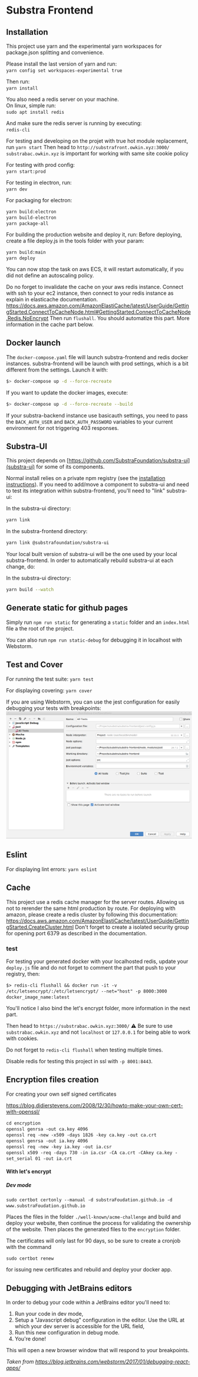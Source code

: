 # Substra Frontend

## Installation

This project use yarn and the experimental yarn workspaces for package.json splitting and convenience.

Please install the last version of yarn and run:<br/>
`yarn config set workspaces-experimental true`

Then run:<br/>
`yarn install`

You also need a redis server on your machine.<br/>
On linux, simple run:<br/>
`sudo apt install redis`

And make sure the redis server is running by executing:<br/>
`redis-cli`


For testing and developing on the projet with true hot module replacement, run
`yarn start`
Then head to `http://substrafront.owkin.xyz:3000/` `substrabac.owkin.xyz` is important for working with same site cookie policy

For testing with prod config:<br/>
`yarn start:prod`

For testing in electron, run:<br/>
`yarn dev`

For packaging for electron:
```
yarn build:electron
yarn build-electron
yarn package-all
```

For building the production website and deploy it, run:
Before deploying, create a file deploy.js in the tools folder with your param:
```
yarn build:main
yarn deploy
```

You can now stop the task on aws ECS, it will restart automatically, if you did not define an autoscaling policy.

Do no forget to invalidate the cache on your aws redis instance.
Connect with ssh to your ec2 instance, then connect to your redis instance as explain in elasticache documentation.
https://docs.aws.amazon.com/AmazonElastiCache/latest/UserGuide/GettingStarted.ConnectToCacheNode.html#GettingStarted.ConnectToCacheNode.Redis.NoEncrypt
Then run `flushall`. You should automatize this part.
More information in the cache part below.

## Docker launch

The `docker-compose.yaml` file will launch substra-frontend and redis docker instances.
substra-frontend will be launch with prod settings, which is a bit different from the settings.
Launch it with:
```bash
$> docker-compose up -d --force-recreate
```

If you want to update the docker images, execute:
```bash
$> docker-compose up -d --force-recreate --build
```

If your substra-backend instance use basicauth settings, you need to pass the `BACK_AUTH_USER` and `BACK_AUTH_PASSWORD` variables to your current environment for not triggering 403 responses.


## Substra-UI

This project depends on [https://github.com/SubstraFoundation/substra-ui](substra-ui) for some of its components.

Normal install relies on a private npm registry (see the [installation instructions](#Installation)).
If you need to add/move a component to substra-ui and need to test its integration within
substra-frontend, you'll need to "link" substra-ui:

In the substra-ui directory:

```sh
yarn link
```

In the substra-frontend directory:

```sh
yarn link @substrafoundation/substra-ui
```

Your local built version of substra-ui will be the one used by your
local substra-frontend. In order to automatically rebuild substra-ui at each
change, do:

In the substra-ui directory:

```sh
yarn build --watch
```

## Generate static for github pages

Simply run `npm run static` for generating a `static` folder and an `index.html` file a the root of the project.

You can also run `npm run static-debug` for debugging it in localhost with Webstorm.

## Test and Cover

For running the test suite:
`yarn test`

For displaying covering:
`yarn cover`

If you are using Webstorm, you can use the jest configuration for easily debugging your tests with breakpoints:
![](jest.png)

## Eslint

For displaying lint errors:
`yarn eslint`

## Cache

This project use a redis cache manager for the server routes. Allowing us not to rerender the same html production by route.
For deploying with amazon, please create a redis cluster by following this documentation:
https://docs.aws.amazon.com/AmazonElastiCache/latest/UserGuide/GettingStarted.CreateCluster.html
Don't forget to create a isolated security group for opening port 6379 as described in the documentation.

### test
For testing your generated docker with your localhosted redis, update your `deploy.js` file and do not forget to comment the part that push to your registry, then:
```shell
$> redis-cli flushall && docker run -it -v /etc/letsencrypt/:/etc/letsencrypt/ --net="host" -p 8000:3000 docker_image_name:latest
```

You'll notice I also bind the let's encrypt folder, more information in the next part.

Then head to `https://substrabac.owkin.xyz:3000/`
:warning: Be sure to use `substrabac.owkin.xyz` and not `localhost` or `127.0.0.1` for being able to work with cookies.

Do not forget to `redis-cli flushall` when testing multiple times.

Disable redis for testing this project in ssl with `-p 8001:8443`.

## Encryption files creation

For creating your own self signed certificates

https://blog.didierstevens.com/2008/12/30/howto-make-your-own-cert-with-openssl/
```shell
cd encryption
openssl genrsa -out ca.key 4096
openssl req -new -x509 -days 1826 -key ca.key -out ca.crt
openssl genrsa -out ia.key 4096
openssl req -new -key ia.key -out ia.csr
openssl x509 -req -days 730 -in ia.csr -CA ca.crt -CAkey ca.key -set_serial 01 -out ia.crt
```


#### With let's encrypt

##### Dev mode

```shell
sudo certbot certonly --manual -d substraFoudation.github.io -d www.substraFoudation.github.io
```

Places the files in the folder `./well-known/acme-challenge` and build and deploy your website, then continue the process for validating the ownership of the website.
Then places the generated files to the `encryption` folder.

The certificates will only last for 90 days, so be sure to create a cronjob with the command
```shell
sudo certbot renew
```
for issuing new certificates and rebuild and deploy your docker app.

## Debugging with JetBrains editors

In order to debug your code within a JetBrains editor you'll need to:

1. Run your code in dev mode,
2. Setup a "Javascript debug" configuration in the editor. Use the URL at which your dev server is accessible for the URL field,
3. Run this new configuration in debug mode.
4. You're done!

This will open a new browser window that will respond to your breakpoints.

*Taken from https://blog.jetbrains.com/webstorm/2017/01/debugging-react-apps/*

